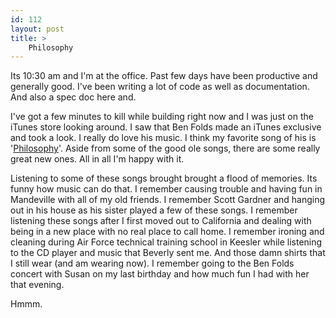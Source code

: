 ```yaml
---
id: 112
layout: post
title: >
    Philosophy
---
```


Its 10:30 am and I'm at the office. Past few days have been productive and generally good. I've been writing a lot of code as well as documentation. And also a spec doc here and.

I've got a few minutes to kill while building right now and I was just on the iTunes store looking around. I saw that Ben Folds made an iTunes exclusive and took a look. I really do love his music. I think my favorite song of his is '<a href="http://www.google.com/search?q=ben+folds+lyric+philosophy">Philosophy</a>'. Aside from some of the good ole songs, there are some really great new ones. All in all I'm happy with it.

Listening to some of these songs brought brought a flood of memories. Its funny how music can do that. I remember causing trouble and having fun in Mandeville with all of my old friends. I remember Scott Gardner and hanging out in his house as his sister played a few of these songs. I remember listening these songs after I first moved out to California and dealing with being in a new place with no real place to call home. I remember ironing and cleaning during Air Force technical training school in Keesler while listening to the CD player and music that Beverly sent me. And those damn shirts that I still wear (and am wearing now). I remember going to the Ben Folds concert with Susan on my last birthday and how much fun I had with her that evening.

Hmmm.
